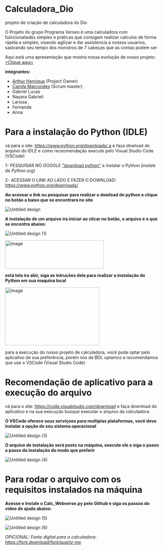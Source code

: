 # Calculadora_Dio
projeto de criação de calculadora do Dio


O Projeto do grupo Programa Verseo é uma calculadora com fuincionaliades simples e práticas que consigam realizar calculos de forma rápida e simples, visando agilizar e dar assistencia a nossos usuarios, saslvando seu tempo dos monstros de 7 cabeças que as contas podem ser

Aqui está uma apresentação que mostra nossa evolução de nosso projeto: [>Clique aqui<](./Green%20and%20Grey%20Simple%20Nature%20Presentation%20(3).pdf)



**integrantes:**
- <a href="https://github.com/Atr24o" target="_blank">Arthur Henrique</a> (Project Owner)
- <a href="https://github.com/Camismarcondesi" target="_blank">Camila Marcondes</a> (Scrum master)
- Gabriel Lucas
- Nayara Gabrieli
- Larissa
- Fernanda
- Anna


# Para a instalação do Python (IDLE)

vá para o site: [https://www.python.org/downloads/ a](https://www.python.org/downloads/) e faça dowload do arquivo do IDLE e como receomendação execute pelo Visual Studio Code (VSCode)

1- PESQUISAR NO GOOGLE <a href="https://www.google.com/search?q=download+python&sca_esv=ba24c2d2484ecd3d&ei=50mvaNnXItDe1sQP4Y2p4AI&oq=download+py&gs_lp=Egxnd3Mtd2l6LXNlcnAiC2Rvd25sb2FkIHB5KgIIADIIEAAYgAQYsQMyBRAAGIAEMgUQABiABDILEAAYgAQYsQMYgwEyBRAAGIAEMgUQABiABDIFEAAYgAQyBRAAGIAEMgUQABiABDIFEAAYgARIzhFQjARY3whwAXgBkAEAmAGLAaAB9wKqAQMwLjO4AQPIAQD4AQGYAgSgAo4DwgIKEAAYRxjWBBiwA8ICDRAAGIAEGIoFGEMYsAPCAgoQABiABBiKBRhDmAMAiAYBkAYKkgcDMS4zoAfzDrIHAzAuM7gHhQPCBwUyLTMuMcgHFA&sclient=gws-wiz-serp&safe=active&ssui=on" target="_blank">"download python"</a> e instalar o Python (instale de *Python.org*)

2- ACESSAR O LINK AO LADO E FAZER O DOWNLOAD: https://www.python.org/downloads/

 **Ao acessar o link ou pesquisar para realizar o dowload do python e clique no botão a baixo que se encontrara no site**
 
![Untitled design](https://github.com/user-attachments/assets/6eb328f0-ede5-4ae6-aa9e-1fd8ae1b966c)


**A instalação de um arquivo ira iniciar ao clicar no botão, o arquivo é o que se encontra abaixo:**


![Untitled design (1)](https://github.com/user-attachments/assets/9120fb73-9141-4b89-9d69-be049dba89c5)



<img width="323" height="92" alt="image" src="https://github.com/user-attachments/assets/779d7140-b89b-4214-ba2d-0598d61e5ca2" />

**está tela ira abir, siga as intruções dela para realizar a instalação do Python em sua maquina local**

<img width="308" height="190" alt="image" src="https://github.com/user-attachments/assets/8bad17ec-e753-4600-b275-acdfa9eb19d4" />


para a execução do nosso projeto de calculadora, você pode optar pelo aplicativo de sua preferência, porém nós da BDL optamos e recomendamos que use o VSCode (Visual Studio Code)


# Recomendação de aplicativo para a execução do arquivo

vá para o site: https://code.visualstudio.com/download e faça download do aplicatico e na sua execução busque executar o arquivo da calculadora

**O VSCode oferece seus serviçoes para multiplas plataformas, você deve instalar a opção de seu sistema operacional**

![Untitled design (3)](https://github.com/user-attachments/assets/a05ef161-f11f-4e1c-9348-53a1554e3738)


**O arquivo de instalação será posto na máquina, execute ele e siga o passo a passo da instalação do modo que preferir**

![Untitled design (4)](https://github.com/user-attachments/assets/4e6657d8-aa8d-4eee-9571-03992dbfe88b)


# Para rodar o arquivo com os requisitos instalados na máquina

**Acesse e Instale o Calc_Webverse.py pelo Github e siga os passos do video de ajuda abaixo:**

![Untitled design (5)](https://github.com/user-attachments/assets/5efde969-89b3-426a-81ce-687a673075c1)

![Untitled design (6)](https://github.com/user-attachments/assets/b18c7712-adec-403f-ad5b-f1afc2a95ca6)


_OPICIONAL: Fonte digital para a calculadora: https://font.download/font/quartz-ms_

